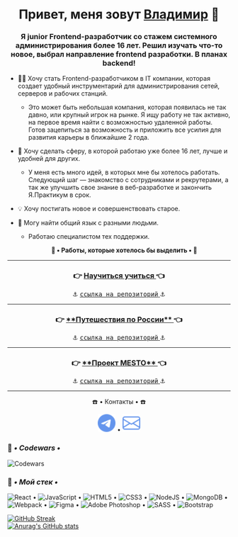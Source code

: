 <h1 align="center">Привет, меня зовут <a href="https://vk.com/c4ctys" target="_blank">Владимир</a> 👋

<h3 align="center">Я junior Frontend-разработчик со стажем системного администрирования более 16 лет. Решил изучать что-то новое, выбрал направление frontend разработки. В планах backend!</h3>

+ 👨‍💻 Хочу стать Frontend-разработчиком в IT компании, которая создает удобный инструментарий для администрирования сетей, серверов и рабочих станций.
  - Это может быть небольшая компания, которая появилась не так давно, или крупный игрок на рынке. Я ищу работу не так активно, на первое время найти с возможностью удаленной работы. Готов зацепиться за возможность и приложить все усилия для развития карьеры в ближайшие 2 года.
+ 💞 Хочу сделать сферу, в которой работаю уже более 16 лет, лучше и удобней для других.
  - У меня есть много идей, в которых мне бы хотелось работать. Следующий шаг — знакомство с сотрудниками и рекрутерами,
а так же улучшить свое знание в веб-разработке и закончить Я.Практикум в срок.
+ 💡 Хочу постигать новое и совершенствовать старое.
+ 🤝 Могу найти общий язык с разными людьми.
  - Работаю специалистом тех поддержки.
  
  **<p align="center">💾 • Работы, которые хотелось бы выделить • 💾</p>**

___
  <h3 align="center">👉 <a href="https://cactys.github.io/how-to-learn/" target="_blank"> Научиться учиться </a> 👈</h3>
  <p align="center">⚓ <a href="https://github.com/cactys/how-to-learn/" target="_blank"> <kbd>ссылка на репозиторий</kbd> </a> ⚓</p>
  
___
  <h3 align="center">👉 <a href="https://cactys.github.io/russian-travel/" target="_blank"> **Путешествия по России** </a> 👈</h3>
  <p align="center">⚓ <a href="https://github.com/cactys/russian-travel/" target="_blank"> <kbd>ссылка на репозиторий</kbd> </a> ⚓</p>
  
___
  <h3 align="center">👉 <a href="https://cactys.github.io/react-mesto-auth/" target="_blank"> **Проект MESTO** </a> 👈</h3>
  <p align="center">⚓ <a href="https://github.com/cactys/react-mesto-auth/" target="_blank"> <kbd>ссылка на репозиторий</kbd> </a> ⚓</p>
  
___
  <p align="center"> ☎️ • Контакты • ☎️ </p>
<p align="center"><a href="https://t.me/khortys" target="_blank" rel="noreferrer"><kbd><img src="./telegram.svg" alt="telegram" width="40" height="40" /></kbd></a> • <a href="mailto:cactys95@yandex.ru" target="_blank" rel="noreferrer"><kbd><img src="./envelope.svg" alt="e-mail" width="40" height="40" /></kbd></a></p>  

### 🔧 ***• Codewars •***
![Codewars](https://www.codewars.com/users/khortys/badges/large)

### 🔨 ***• Мой стек •***
![React](https://img.shields.io/badge/react-%2320232a.svg?style=for-the-badge&logo=react&logoColor=%2361DAFB) • ![JavaScript](https://img.shields.io/badge/javascript-%23323330.svg?style=for-the-badge&logo=javascript&logoColor=%23F7DF1E) • ![HTML5](https://img.shields.io/badge/html5-%23E34F26.svg?style=for-the-badge&logo=html5&logoColor=white) • ![CSS3](https://img.shields.io/badge/css3-%231572B6.svg?style=for-the-badge&logo=css3&logoColor=white) • ![NodeJS](https://img.shields.io/badge/node.js-6DA55F?style=for-the-badge&logo=node.js&logoColor=white) • ![MongoDB](https://img.shields.io/badge/MongoDB-%234ea94b.svg?style=for-the-badge&logo=mongodb&logoColor=white) • ![Webpack](https://img.shields.io/badge/webpack-%238DD6F9.svg?style=for-the-badge&logo=webpack&logoColor=black) • ![Figma](https://img.shields.io/badge/figma-%23F24E1E.svg?style=for-the-badge&logo=figma&logoColor=white) • ![Adobe Photoshop](https://img.shields.io/badge/adobe%20photoshop-%2331A8FF.svg?style=for-the-badge&logo=adobe%20photoshop&logoColor=white) • ![SASS](https://img.shields.io/badge/SASS-hotpink.svg?style=for-the-badge&logo=SASS&logoColor=white) • ![Bootstrap](https://img.shields.io/badge/bootstrap-%23563D7C.svg?style=for-the-badge&logo=bootstrap&logoColor=white)

[![GitHub Streak](http://github-readme-streak-stats.herokuapp.com?user=cactys&theme=merko&hide_border=true&locale=ru&date_format=M%20j%5B%2C%20Y%5D&background=07086A&stroke=0711DD&ring=DD9124&fire=DD6519)](https://git.io/streak-stats)  
[![Anurag's GitHub stats](https://github-readme-stats.vercel.app/api?username=cactys)](https://github.com/anuraghazra/github-readme-stats)
